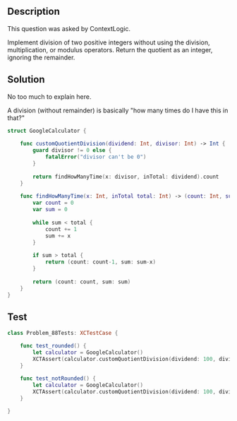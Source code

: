 ## Description

This question was asked by ContextLogic.

Implement division of two positive integers without using the division, multiplication, or modulus operators. Return the quotient as an integer, ignoring the remainder.

## Solution

No too much to explain here.

A division (without remainder) is basically "how many times do I have this in that?"

```swift
struct GoogleCalculator {
    
    func customQuotientDivision(dividend: Int, divisor: Int) -> Int {
        guard divisor != 0 else {
            fatalError("divisor can't be 0")
        }
        
        return findHowManyTime(x: divisor, inTotal: dividend).count
    }
    
    func findHowManyTime(x: Int, inTotal total: Int) -> (count: Int, sum: Int) {
        var count = 0
        var sum = 0
        
        while sum < total {
            count += 1
            sum += x
        }
        
        if sum > total {
            return (count: count-1, sum: sum-x)
        }
        
        return (count: count, sum: sum)
    }
}
```

## Test

```swift
class Problem_88Tests: XCTestCase {

    func test_rounded() {
        let calculator = GoogleCalculator()
        XCTAssert(calculator.customQuotientDivision(dividend: 100, divisor: 10) == 10)
    }
    
    func test_notRounded() {
        let calculator = GoogleCalculator()
        XCTAssert(calculator.customQuotientDivision(dividend: 100, divisor: 33) == 3)
    }

}
```